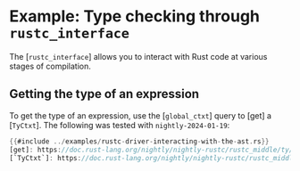 # Example: Type checking through `rustc_interface`

The [`rustc_interface`] allows you to interact with Rust code at various stages of compilation.

## Getting the type of an expression

To get the type of an expression, use the [`global_ctxt`] query to [get] a [`TyCtxt`].
The following was tested with <!-- date-check: jan 2024 --> `nightly-2024-01-19`:

```rust
{{#include ../examples/rustc-driver-interacting-with-the-ast.rs}}
[get]: https://doc.rust-lang.org/nightly/nightly-rustc/rustc_middle/ty/context/struct.GlobalCtxt.html#method.enter
[`TyCtxt`]: https://doc.rust-lang.org/nightly/nightly-rustc/rustc_middle/ty/context/struct.TyCtxt.html
